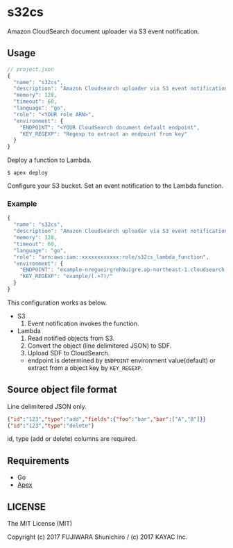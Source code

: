 # s32cs

Amazon CloudSearch document uploader via S3 event notification.

## Usage

```js
// project.json
{
  "name": "s32cs",
  "description": "Amazon Cloudsearch uploader via S3 event notification.",
  "memory": 128,
  "timeout": 60,
  "language": "go",
  "role": "<YOUR role ARN>",
  "environment": {
    "ENDPOINT": "<YOUR CloudSearch document default endpoint",
    "KEY_REGEXP": "Regexp to extract an endpoint from key"
  }
}
```

Deploy a function to Lambda.

```
$ apex deploy
```

Configure your S3 bucket. Set an event notification to the Lambda function.


### Example

```js
{
  "name": "s32cs",
  "description": "Amazon Cloudsearch uploader via S3 event notification.",
  "memory": 128,
  "timeout": 60,
  "language": "go",
  "role": "arn:aws:iam::xxxxxxxxxxxx:role/s32cs_lambda_function",
  "environment": {
    "ENDPOINT": "example-nregueirgrehbuigre.ap-northeast-1.cloudsearch.amazonaws.com",
    "KEY_REGEXP": "example/(.+?)/"
  }
}
```

This configuration works as below.

- S3
   1. Event notification invokes the function.
- Lambda
   1. Read notified objects from S3.
   1. Convert the object (line delimitered JSON) to SDF.
   1. Upload SDF to CloudSearch.
     - endpoint is determined by `ENDPOINT` environment value(default) or extract from a object key by `KEY_REGEXP`.

## Source object file format

Line delimitered JSON only.

```json
{"id":"123","type":"add","fields":{"foo":"bar","bar":["A","B"]}}
{"id":"123","type":"delete"}
```

id, type (add or delete) columns are required.

## Requirements

- Go
- [Apex](http://apex.run)

## LICENSE

The MIT License (MIT)

Copyright (c) 2017 FUJIWARA Shunichiro / (c) 2017 KAYAC Inc.
